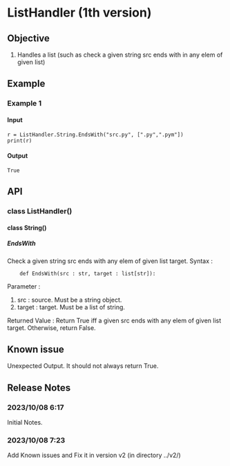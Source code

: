# ListHandler (1th version)
## Objective
1. Handles a list (such as check a given string src ends with in any elem of given list)

## Example
### Example 1 
#### Input 
    r = ListHandler.String.EndsWith("src.py", [".py",".pym"])
    print(r)
#### Output
    True
## API
### class ListHandler()
#### class String()
##### EndsWith 
Check a given string src ends with any elem of given list target.
Syntax :

        def EndsWith(src : str, target : list[str]):
Parameter :

1. src : source. Must be a string object.
2. target : target. Must be a list of string.

Returned Value :
Return True iff a given src ends with any elem of given list target. Otherwise, return False.

## Known issue
Unexpected Output. It should not always return True.
## Release Notes
### 2023/10/08 6:17
Initial Notes.
### 2023/10/08 7:23
Add Known issues and Fix it in version v2 (in directory ../v2/)
